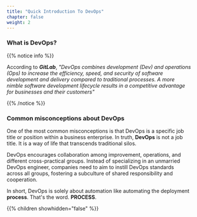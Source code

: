 ```yaml
---
title: "Quick Introduction To DevOps"
chapter: false
weight: 2
---
```


### What is DevOps?

{{% notice info %}}

According to ***GitLab***, <i>"DevOps combines development (Dev) and operations (Ops) to increase the efficiency, speed, and security of software development and delivery compared to traditional processes. A more nimble software development lifecycle results in a competitive advantage for businesses and their customers"</i>

{{% /notice %}}

### Common misconceptions about DevOps

One of the most common misconceptions is that DevOps is a specific job title or position within a business enterprise. In truth, **DevOps** is not a job title. It is a way of life that transcends traditional silos.

DevOps encourages collaboration among improvement, operations, and different cross-practical groups. Instead of specializing in an unmarried DevOps engineer, companies need to aim to instill DevOps standards across all groups, fostering a subculture of shared responsibility and cooperation.

In short, DevOps is solely about automation like automating the deployment **process**. That's the word. **PROCESS**.


{{% children showhidden="false" %}}
